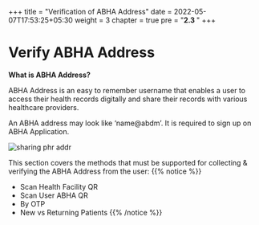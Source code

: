 +++
title = "Verification of ABHA Address"
date = 2022-05-07T17:53:25+05:30
weight = 3
chapter = true
pre = "<b>2.3 </b>"
+++

# Verify ABHA Address

**What is ABHA Address?**

ABHA Address is an easy to remember username that enables a user to access their health records digitally and share their records with various healthcare providers. 

An ABHA address may look like ‘name@abdm’. It is required to sign up on ABHA Application.

![sharing phr addr](/abdm-docs/img/sharing-phr-address-during-reg.png)

This section covers the methods that must be supported for collecting & verifying the ABHA Address from the user:
{{% notice %}}
- Scan Health Facility QR
- Scan User ABHA QR
- By OTP
- New vs Returning Patients
{{% /notice %}}

